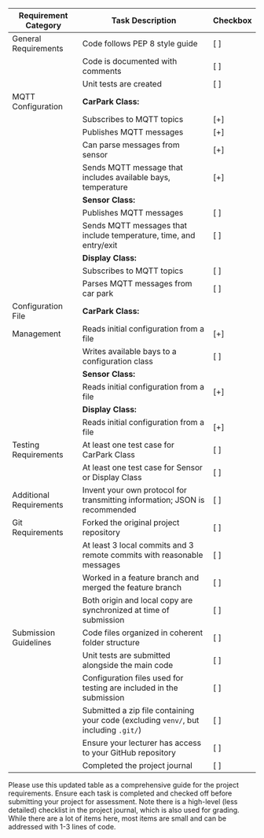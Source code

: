 | Requirement Category     | Task Description                                                                                                       | Checkbox |
|--------------------------|------------------------------------------------------------------------------------------------------------------------|----------|
| General Requirements     | Code follows PEP 8 style guide                                                                                        | [ ]      |
|                          | Code is documented with comments                                                                                       | [ ]      |
|                          | Unit tests are created                                                                                                 | [ ]      |
| MQTT Configuration       | **CarPark Class:**                                                                                                     |          |
|                          | Subscribes to MQTT topics                                                                                              | [+]      |
|                          | Publishes MQTT messages                                                                                                | [+]      |
|                          | Can parse messages from sensor                                                                          | [+]      |
|                          | Sends MQTT message that includes available bays, temperature                                                                         | [+]      |
|                          | **Sensor Class:**                                                                                                      |          |
|                          | Publishes MQTT messages                                                                                                | [ ]      |
|                          | Sends MQTT messages that include temperature, time, and entry/exit                                                                                        | [ ]      |
|                          | **Display Class:**                                                                                                     |          |
|                          | Subscribes to MQTT topics                                                                                              | [ ]      |
|                          | Parses MQTT messages from car park                                                                                        | [ ]      |
| Configuration File       | **CarPark Class:**                                                                                                     |          |
| Management               | Reads initial configuration from a file                                                                                | [+]      |
|                          | Writes available bays to a configuration class                                                                         | [ ]      |
|                          | **Sensor Class:**                                                                                                      |          |
|                          | Reads initial configuration from a file                                                                                | [+]      |
|                          | **Display Class:**                                                                                                     |          |
|                          | Reads initial configuration from a file                                                                                | [+]      |
| Testing Requirements     | At least one test case for CarPark Class                                                                               | [ ]      |
|                          | At least one test case for Sensor or Display Class                                                                     | [ ]      |
| Additional Requirements  | Invent your own protocol for transmitting information; JSON is recommended                                             | [ ]      |
| Git Requirements         | Forked the original project repository                                                                                 | [ ]      |
|                          | At least 3 local commits and 3 remote commits with reasonable messages                                                  | [ ]      |
|                          | Worked in a feature branch and merged the feature branch                                                               | [ ]      |
|                          | Both origin and local copy are synchronized at time of submission                                                      | [ ]      |
| Submission Guidelines    | Code files organized in coherent folder structure                                                                      | [ ]      |
|                          | Unit tests are submitted alongside the main code                                                                       | [ ]      |
|                          | Configuration files used for testing are included in the submission                                                    | [ ]      |
|                          | Submitted a zip file containing your code (excluding `venv/`, but including `.git/`)                                   | [ ]      |
|                          | Ensure your lecturer has access to your GitHub repository                                                              | [ ]      |
|                          | Completed the project journal                                                                                          | [ ]      |

Please use this updated table as a comprehensive guide for the project requirements. Ensure each task is completed and checked off before submitting your project for assessment.
Note there is a high-level (less detailed) checklist in the project journal, which is also used for grading. 
While there are a lot of items here, most items are small and can be addressed with 1-3 lines of code.
